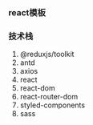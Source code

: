 ### react模板

### 技术栈
1. @reduxjs/toolkit
2. antd
3. axios
4. react
5. react-dom
6. react-router-dom
7. styled-components
8. sass
